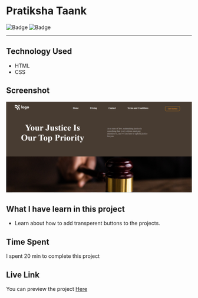 # Pratiksha Taank
![Badge](https://img.shields.io/badge/Responsive-No-red)
![Badge](https://img.shields.io/badge/Live-Yes-brightgreen)
***
## Technology Used
- HTML
- CSS
## Screenshot
![Project 1](./assets/P3.png)
## What I have learn in this project
- Learn about how to add transperent buttons to the projects.
## Time Spent
I spent 20 min to complete this project
## Live Link
You can preview the project [Here]()
